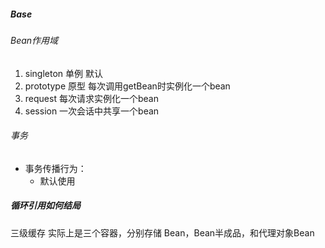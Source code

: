 ##### Base
###### Bean作用域 
1. singleton 单例 默认
2. prototype 原型 每次调用getBean时实例化一个bean
3. request 每次请求实例化一个bean
4. session 一次会话中共享一个bean
###### 事务
- 事务传播行为：
    - 默认使用

##### 循环引用如何结局
三级缓存
实际上是三个容器，分别存储 Bean，Bean半成品，和代理对象Bean